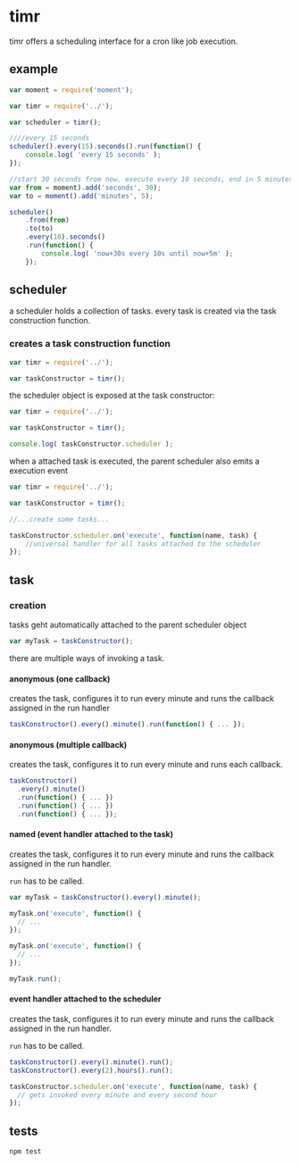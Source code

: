 # timr

timr offers a scheduling interface for a cron like job execution.

## example
```javascript
var moment = require('moment');

var timr = require('../');

var scheduler = timr();

////every 15 seconds
scheduler().every(15).seconds().run(function() {
    console.log( 'every 15 seconds' );
});

//start 30 seconds from now, execute every 10 seconds, end in 5 minutes from now
var from = moment).add('seconds', 30);
var to = moment().add('minutes', 5);

scheduler()
    .from(from)
    .to(to)
    .every(10).seconds()
    .run(function() {
        console.log( 'now+30s every 10s until now+5m' );
    });
```

## scheduler
a scheduler holds a collection of tasks. every task is created via the task construction function.

### creates a task construction function
```javascript
var timr = require('../');

var taskConstructor = timr();
```

the scheduler object is exposed at the task constructor:
```javascript
var timr = require('../');

var taskConstructor = timr();

console.log( taskConstructor.scheduler );
```

when a attached task is executed, the parent scheduler also emits a execution event
```javascript
var timr = require('../');

var taskConstructor = timr();

//...create some tasks...

taskConstructor.scheduler.on('execute', function(name, task) {
    //universal handler for all tasks attached to the scheduler
});
```

## task

### creation
tasks geht automatically attached to the parent scheduler object
```javascript
var myTask = taskConstructor();
```

there are multiple ways of invoking a task.

#### anonymous (one callback)
creates the task, configures it to run every minute and runs the callback assigned in the run handler
```javascript
taskConstructor().every().minute().run(function() { ... });
```

#### anonymous (multiple callback)
creates the task, configures it to run every minute and runs each callback.
```javascript
taskConstructor()
  .every().minute()
  .run(function() { ... })
  .run(function() { ... })
  .run(function() { ... });
```

#### named (event handler attached to the task)
creates the task, configures it to run every minute and runs the callback assigned in the run handler.

 `run` has to be called.
```javascript
var myTask = taskConstructor().every().minute();

myTask.on('execute', function() {
  // ...
});

myTask.on('execute', function() {
  // ...
});

myTask.run();
```

#### event handler attached to the scheduler
creates the task, configures it to run every minute and runs the callback assigned in the run handler.

 `run` has to be called.
```javascript
taskConstructor().every().minute().run();
taskConstructor().every(2).hours().run();

taskConstructor.scheduler.on('execute', function(name, task) {
  // gets invoked every minute and every second hour
});
```

## tests
`npm test`